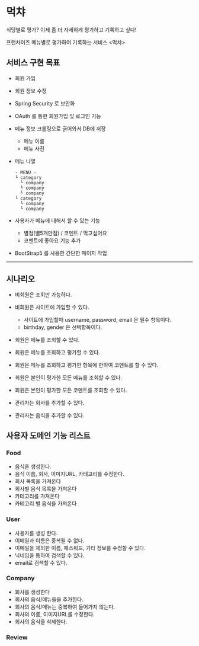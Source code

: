 # 먹챠

식당별로 평가? 이제 좀 더 자세하게 평가하고 기록하고 싶다!

프랜차이즈 메뉴별로 평가하여 기록하는 서비스 <먹챠>

## 서비스 구현 목표

- 회원 가입
- 회원 정보 수정
- Spring Security 로 보안화
- OAuth 를 통한 회원가입 및 로그인 기능
- 메뉴 정보 크롤링으로 긁어와서 DB에 저장
  - 메뉴 이름
  - 메뉴 사진

- 메뉴 나열
  ```
  - MENU -
  └ category
    └ company
    └ company
    └ company
  └ category
    └ company
    └ company
  ```

- 사용자가 메뉴에 대해서 할 수 있는 기능
  - 별점(별5개만점) / 코멘트 / 먹고싶어요
  - 코멘트에 좋아요 기능 추가

- BootStrap5 를 사용한 간단한 페이지 작업

---
## 시나리오

- 비회원은 조회만 가능하다.

- 비회원은 사이트에 가입할 수 있다.
  - 사이트에 가입할때 username, password, email 은 필수 항목이다.
  - birthday, gender 은 선택항목이다.
- 회원은 메뉴를 조회할 수 있다.
- 회원은 메뉴를 조회하고 평가할 수 있다.
- 회원은 메뉴를 조회하고 평가한 항목에 한하여 코멘트를 할 수 있다.

- 회원은 본인이 평가한 모든 메뉴를 조회할 수 있다.
- 회원은 본인이 평가한 모든 코멘트를 조회할 수 있다.

- 관리자는 회사를 추가할 수 있다.
- 관리자는 음식을 추가할 수 있다.

## 사용자 도메인 기능 리스트

### Food

- 음식을 생성한다.
- 음식 이름, 회사, 이미지URL, 카테고리를 수정한다.
- 회사 목록을 가져온다
- 회사별 음식 목록을 가져온다
- 카테고리를 가져온다
- 카테고리 별 음식을 가져온다

### User

- 사용자를 생성 한다.
- 이메일과 이름은 중복될 수 없다.
- 이메일을 제외한 이름, 패스워드, 기타 정보를 수정할 수 있다.
- 닉네임을 통하여 검색할 수 있다.
- email로 검색할 수 있다.


### Company

* 회사를 생성한다
* 회사의 음식/메뉴들을 추가한다.
* 회사의 음식/메뉴는 중복하여 들어가지 않는다.
* 회사의 이름, 이미지URL를 수정한다.
* 회사의 음식을 삭제한다.


### Review

